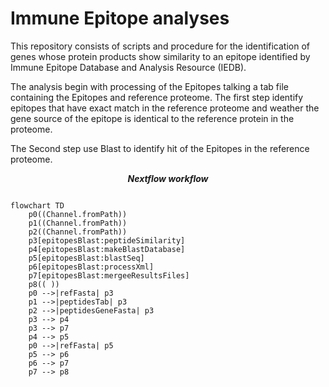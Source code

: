 # Immune Epitope analyses
This repository consists of scripts and procedure for the identification of genes whose protein products show similarity to an epitope identified by  Immune Epitope Database and Analysis Resource (IEDB).


The analysis begin with processing of the Epitopes talking a tab file containing the Epitopes and reference proteome. The first step identify epitopes that have exact match in the reference proteome and weather the gene source of the epitope is identical to the reference protein in the proteome. 

The Second step use Blast to identify hit of the Epitopes in the reference proteome. 

***<p align=center>Nextflow workflow</p>*** 

```mermaid

flowchart TD
    p0((Channel.fromPath))
    p1((Channel.fromPath))
    p2((Channel.fromPath))
    p3[epitopesBlast:peptideSimilarity]
    p4[epitopesBlast:makeBlastDatabase]
    p5[epitopesBlast:blastSeq]
    p6[epitopesBlast:processXml]
    p7[epitopesBlast:mergeeResultsFiles]
    p8(( ))
    p0 -->|refFasta| p3
    p1 -->|peptidesTab| p3
    p2 -->|peptidesGeneFasta| p3
    p3 --> p4
    p3 --> p7
    p4 --> p5
    p0 -->|refFasta| p5
    p5 --> p6
    p6 --> p7
    p7 --> p8


```
